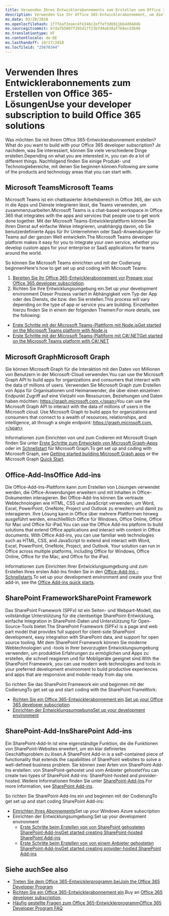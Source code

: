 ```yaml
---
title: Verwenden Ihres Entwicklerabonnements zum Erstellen von Office 365-Lösungen
description: Verwenden Sie Ihr Office 365-Entwicklerabonnement, um die Lösungen zu erstellen, die Ihren Vorstellungen entsprechen.
ms.date: 03/20/2018
ms.openlocfilehash: 1f77eaf2eaec4fe346c2effef3d6911bb4d84d4b
ms.sourcegitcommit: b7da765007f295d17f23b7d4a638af760ecd3b96
ms.translationtype: HT
ms.contentlocale: de-DE
ms.lasthandoff: 10/17/2018
ms.locfileid: "25670344"
---
```

# <a name="use-your-developer-subscription-to-build-office-365-solutions"></a><span data-ttu-id="1fa9f-103">Verwenden Ihres Entwicklerabonnements zum Erstellen von Office 365-Lösungen</span><span class="sxs-lookup"><span data-stu-id="1fa9f-103">Use your developer subscription to build Office 365 solutions</span></span>

<span data-ttu-id="1fa9f-104">Was möchten Sie mit Ihrem Office 365-Entwicklerabonnement erstellen?</span><span class="sxs-lookup"><span data-stu-id="1fa9f-104">What do you want to build with your Office 365 developer subscription?</span></span> <span data-ttu-id="1fa9f-105">Je nachdem, was Sie interessiert, können Sie viele verschiedene Dinge erstellen.</span><span class="sxs-lookup"><span data-stu-id="1fa9f-105">Depending on what you are interested in, you can do a lot of different things.</span></span> <span data-ttu-id="1fa9f-106">Nachfolgend finden Sie einige Produkt- und Technologiebereiche, mit denen Sie beginnen können.</span><span class="sxs-lookup"><span data-stu-id="1fa9f-106">Following are some of the products and technology areas that you can start with.</span></span>

## <a name="microsoft-teams"></a><span data-ttu-id="1fa9f-107">Microsoft Teams</span><span class="sxs-lookup"><span data-stu-id="1fa9f-107">Microsoft Teams</span></span>

<span data-ttu-id="1fa9f-108">Microsoft Teams ist ein chatbasierter Arbeitsbereich in Office 365, der sich in die Apps und Dienste integrieren lässt, die Teams verwenden, um zusammenzuarbeiten.</span><span class="sxs-lookup"><span data-stu-id="1fa9f-108">Microsoft Teams is a chat-based workspace in Office 365 that integrates with the apps and services that people use to get work done together.</span></span> <span data-ttu-id="1fa9f-109">Mit der Microsoft Teams-Entwicklerplattform können Sie Ihren Dienst auf einfache Weise integrieren, unabhängig davon, ob Sie benutzerdefinierte Apps für Ihr Unternehmen oder SaaS-Anwendungen für Teams auf der ganzen Welt entwickeln.</span><span class="sxs-lookup"><span data-stu-id="1fa9f-109">The Microsoft Teams developer platform makes it easy for you to integrate your own service, whether you develop custom apps for your enterprise or SaaS applications for teams around the world.</span></span>

<span data-ttu-id="1fa9f-110">So können Sie Microsoft Teams einrichten und mit der Codierung beginnen</span><span class="sxs-lookup"><span data-stu-id="1fa9f-110">Here's how to get set up and coding with Microsoft Teams:</span></span>

1. <span data-ttu-id="1fa9f-111">[Bereiten Sie Ihr Office 365-Entwicklerabonnement vor](https://docs.microsoft.com/de-DE/microsoftteams/platform/get-started/get-started-tenant).</span><span class="sxs-lookup"><span data-stu-id="1fa9f-111">[Prepare your Office 365 developer subscription](https://docs.microsoft.com/de-DE/microsoftteams/platform/get-started/get-started-tenant).</span></span>
2. <span data-ttu-id="1fa9f-112">Richten Sie Ihre Entwicklungsumgebung ein.</span><span class="sxs-lookup"><span data-stu-id="1fa9f-112">Set up your development environment</span></span> <span data-ttu-id="1fa9f-113">Dieser Prozess variiert in Abhängigkeit vom Typ der App oder des Diensts, die bzw. den Sie erstellen.</span><span class="sxs-lookup"><span data-stu-id="1fa9f-113">This process will vary depending on the type of app or service you are building.</span></span> <span data-ttu-id="1fa9f-114">Einzelheiten hierzu finden Sie in einem der folgenden Themen:</span><span class="sxs-lookup"><span data-stu-id="1fa9f-114">For more details, see the following:</span></span>

  - [<span data-ttu-id="1fa9f-115">Erste Schritte mit der Microsoft Teams-Plattform mit Node.js</span><span class="sxs-lookup"><span data-stu-id="1fa9f-115">Get started on the Microsoft Teams platform with Node.js</span></span>](https://docs.microsoft.com/de-DE/microsoftteams/platform/get-started/get-started-nodejs)
  - [<span data-ttu-id="1fa9f-116">Erste Schritte mit der Microsoft Teams-Plattform mit C#/.NET</span><span class="sxs-lookup"><span data-stu-id="1fa9f-116">Get started on the Microsoft Teams platform with C#/.NET</span></span>](https://docs.microsoft.com/de-DE/microsoftteams/platform/get-started/get-started-dotnet)

## <a name="microsoft-graph"></a><span data-ttu-id="1fa9f-117">Microsoft Graph</span><span class="sxs-lookup"><span data-stu-id="1fa9f-117">Microsoft Graph</span></span>

<span data-ttu-id="1fa9f-118">Sie können Microsoft Graph für die Interaktion mit den Daten von Millionen von Benutzern in der Microsoft-Cloud verwenden.</span><span class="sxs-lookup"><span data-stu-id="1fa9f-118">You can use the Microsoft Graph API to build apps for organizations and consumers that interact with the data of millions of users.</span></span> <span data-ttu-id="1fa9f-119">Verwenden Sie Microsoft Graph zum Erstellen von Apps für Organisationen und Heimanwender, die über einen einzelnen Endpunkt Zugriff auf eine Vielzahl von Ressourcen, Beziehungen und Daten haben möchten: https://graph.microsoft.com.</span><span class="sxs-lookup"><span data-stu-id="1fa9f-119">You can use the Microsoft Graph API to interact with the data of millions of users in the Microsoft cloud. Use Microsoft Graph to build apps for organizations and consumers that connect to a wealth of resources, relationships, and intelligence, all through a single endpoint: https://graph.microsoft.com.</span></span>

<span data-ttu-id="1fa9f-120">Informationen zum Einrichten von und zum Codieren mit Microsoft Graph finden Sie unter [Erste Schritte zum Entwickeln von Microsoft Graph-Apps](https://developer.microsoft.com/de-DE/graph/docs/concepts/get-started) oder im [Schnellstart](https://developer.microsoft.com/de-DE/graph/quick-start) für Microsoft Graph.</span><span class="sxs-lookup"><span data-stu-id="1fa9f-120">To get set up and coding with Microsoft Graph, see [Getting started building Microsoft Graph apps](https://developer.microsoft.com/de-DE/graph/docs/concepts/get-started) or the Microsoft Graph [Quick Start](https://developer.microsoft.com/de-DE/graph/quick-start).</span></span>

## <a name="office-add-ins"></a><span data-ttu-id="1fa9f-121">Office-Add-Ins</span><span class="sxs-lookup"><span data-stu-id="1fa9f-121">Office Add-ins</span></span>

<span data-ttu-id="1fa9f-p105">Die Office-Add-Ins-Plattform kann zum Erstellen von Lösungen verwendet werden, die Office-Anwendungen erweitern und mit Inhalten in Office-Dokumenten interagieren. Bei Office-Add-Ins können Sie vertraute Webtechnologien wie HTML, CSS und JavaScript verwenden, um Word, Excel, PowerPoint, OneNote, Project und Outlook zu erweitern und damit zu interagieren. Ihre Lösung kann in Office über mehrere Plattformen hinweg ausgeführt werden, einschließlich Office für Windows, Office Online, Office für Mac und Office für iPad.</span><span class="sxs-lookup"><span data-stu-id="1fa9f-p105">You can use the Office Add-ins platform to build solutions that extend Office applications and interact with content in Office documents. With Office Add-ins, you can use familiar web technologies such as HTML, CSS, and JavaScript to extend and interact with Word, Excel, PowerPoint, OneNote, Project, and Outlook. Your solution can run in Office across multiple platforms, including Office for Windows, Office Online, Office for the Mac, and Office for the iPad.</span></span>

<span data-ttu-id="1fa9f-125">Informationen zum Einrichten Ihrer Entwicklungsumgebung und zum Erstellen Ihres ersten Add-Ins finden Sie in den [Office-Add-Ins – Schnellstarts](https://docs.microsoft.com/de-DE/office/dev/add-ins/).</span><span class="sxs-lookup"><span data-stu-id="1fa9f-125">To set up your development environment and create your first add-in, see the [Office Add-ins quick starts](https://docs.microsoft.com/de-DE/office/dev/add-ins/).</span></span>

## <a name="sharepoint-framework"></a><span data-ttu-id="1fa9f-126">SharePoint Framework</span><span class="sxs-lookup"><span data-stu-id="1fa9f-126">SharePoint Framework</span></span>

<span data-ttu-id="1fa9f-127">Das SharePoint Framework (SPFx) ist ein Seiten- und Webpart-Modell, das vollständige Unterstützung für die clientseitige SharePoint-Entwicklung, einfache Integration in SharePoint-Daten und Unterstützung für Open-Source-Tools bietet.</span><span class="sxs-lookup"><span data-stu-id="1fa9f-127">The SharePoint Framework (SPFx) is a page and web part model that provides full support for client-side SharePoint development, easy integration with SharePoint data, and support for open source tooling.</span></span> <span data-ttu-id="1fa9f-128">Mit dem SharePoint Framework können Sie moderne Webtechnologien und -tools in Ihrer bevorzugten Entwicklungsumgebung verwenden, um produktive Erfahrungen zu ermöglichen und Apps zu erstellen, die schnell reagieren und für Mobilgeräte geeignet sind.</span><span class="sxs-lookup"><span data-stu-id="1fa9f-128">With the SharePoint Framework, you can use modern web technologies and tools in your preferred development environment to build productive experiences and apps that are responsive and mobile-ready from day one.</span></span>

<span data-ttu-id="1fa9f-129">So richten Sie das SharePoint Framework ein und beginnen mit der Codierung</span><span class="sxs-lookup"><span data-stu-id="1fa9f-129">To get set up and start coding with the SharePoint FrameWork:</span></span>

- <span data-ttu-id="1fa9f-130">[Richten Sie ein Office 365-Entwicklerabonnement ein](https://docs.microsoft.com/de-DE/sharepoint/dev/spfx/set-up-your-developer-tenant).</span><span class="sxs-lookup"><span data-stu-id="1fa9f-130">[Set up your Office 365 developer subscription](https://docs.microsoft.com/de-DE/sharepoint/dev/spfx/set-up-your-developer-tenant)</span></span>
- [<span data-ttu-id="1fa9f-131">Einrichten der Entwicklungsumgebung</span><span class="sxs-lookup"><span data-stu-id="1fa9f-131">Set up your development environment</span></span>](https://docs.microsoft.com/de-DE/sharepoint/dev/spfx/set-up-your-development-environment)

## <a name="sharepoint-add-ins"></a><span data-ttu-id="1fa9f-132">SharePoint-Add-Ins</span><span class="sxs-lookup"><span data-stu-id="1fa9f-132">SharePoint Add-ins</span></span> 

<span data-ttu-id="1fa9f-133">Ein SharePoint-Add-In ist eine eigenständige Funktion, die die Funktionen von SharePoint-Websites erweitert, um ein klar definiertes Geschäftsproblem zu lösen.</span><span class="sxs-lookup"><span data-stu-id="1fa9f-133">A SharePoint Add-in is a self-contained piece of functionality that extends the capabilities of SharePoint websites to solve a well-defined business problem.</span></span> <span data-ttu-id="1fa9f-134">Sie können zwei Arten von SharePoint-Add-Ins erstellen: von SharePoint-gehostet und vom Anbieter gehostet</span><span class="sxs-lookup"><span data-stu-id="1fa9f-134">You can create two types of SharePoint Add-ins: SharePoint-hosted and provider-hosted.</span></span> <span data-ttu-id="1fa9f-135">Weitere Informationen finden Sie unter [SharePoint-Add-Ins](https://docs.microsoft.com/de-DE/sharepoint/dev/sp-add-ins/sharepoint-add-ins).</span><span class="sxs-lookup"><span data-stu-id="1fa9f-135">For more information, see [SharePoint Add-ins](https://docs.microsoft.com/de-DE/sharepoint/dev/sp-add-ins/sharepoint-add-ins).</span></span>

<span data-ttu-id="1fa9f-136">So richten Sie SharePoint-Add-Ins ein und beginnen mit der Codierung</span><span class="sxs-lookup"><span data-stu-id="1fa9f-136">To get set up and start coding SharePoint Add-ins:</span></span>

- <span data-ttu-id="1fa9f-137">[Einrichten Ihres Abonnements](https://docs.microsoft.com/de-DE/sharepoint/dev/spfx/set-up-your-developer-tenant)</span><span class="sxs-lookup"><span data-stu-id="1fa9f-137">Set up your Windows Azure subscription</span></span>  
- <span data-ttu-id="1fa9f-138">Einrichten der Entwicklungsumgebung:</span><span class="sxs-lookup"><span data-stu-id="1fa9f-138">Set up your development environment</span></span> 
  - [<span data-ttu-id="1fa9f-139">Erste Schritte beim Erstellen von von SharePoint gehosteten SharePoint-Add-Ins</span><span class="sxs-lookup"><span data-stu-id="1fa9f-139">Get started creating SharePoint-hosted SharePoint Add-ins</span></span>](https://docs.microsoft.com/de-DE/sharepoint/dev/sp-add-ins/get-started-creating-sharepoint-hosted-sharepoint-add-ins)  
  - [<span data-ttu-id="1fa9f-140">Erste Schritte beim Erstellen von von einem Anbieter gehosteten SharePoint-Add-Ins</span><span class="sxs-lookup"><span data-stu-id="1fa9f-140">Get started creating provider-hosted SharePoint Add-ins</span></span>](https://docs.microsoft.com/de-DE/sharepoint/dev/sp-add-ins/get-started-creating-provider-hosted-sharepoint-add-ins)  

## <a name="see-also"></a><span data-ttu-id="1fa9f-141">Siehe auch</span><span class="sxs-lookup"><span data-stu-id="1fa9f-141">See also</span></span>

- [<span data-ttu-id="1fa9f-142">Treten Sie dem Office 365-Entwicklerprogramm bei</span><span class="sxs-lookup"><span data-stu-id="1fa9f-142">Join the Office 365 Developer Program</span></span>](office-365-developer-program.md)
- <span data-ttu-id="1fa9f-143">[Richten Sie ein Office 365-Entwicklerabonnement ein](office-365-developer-program-get-started.md).</span><span class="sxs-lookup"><span data-stu-id="1fa9f-143">Buy an [Office 365 developer subscription](office-365-developer-program-get-started.md).</span></span> 
- [<span data-ttu-id="1fa9f-144">Häufig gestellte Fragen zum Office 365-Entwicklerprogramm</span><span class="sxs-lookup"><span data-stu-id="1fa9f-144">Office 365 Developer Program FAQ</span></span>](office-365-developer-program-faq.md) 
